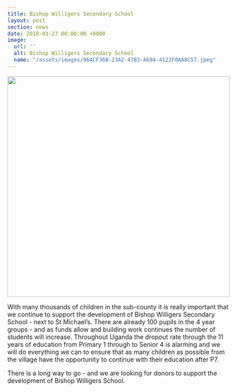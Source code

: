 ```yaml
---
title: Bishop Willigers Secondary School
layout: post
section: news
date: 2018-03-27 00:00:00 +0000
image:
  url: ''
  alt: Bishop Willigers Secondary School
  name: "/assets/images/96ACF36B-23A2-47B3-A694-4122F0AA8C57.jpeg"
---
```

<a href="{{ site.url }}{{ site.baseurl }}/assets/images/{{ page.image.name }}"><img src="{{ site.url }}{{ site.baseurl }}/assets/images/{{ page.image.name }}" style="object-fit: cover; height: 500px; width: 100%;" /></a>

With many thousands of children in the sub-county it is really important that we continue to support the development of Bishop Willigers Secondary School - next to St Michael’s. There are already 100 pupils in the 4 year groups - and as funds allow and building work continues the number of students will increase. Throughout Uganda the dropout rate through the 11 years of education from Primary 1 through to Senior 4 is alarming and we will do everything we can to ensure that as many children as possible from the village have the opportunity to continue with their education after P7.

There is a long way to go - and we are looking for donors to support the development of Bishop Willigers School.